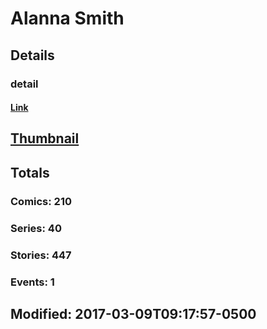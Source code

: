 # Alanna  Smith 
## Details
### detail
#### [Link](http://marvel.com/comics/creators/13046/alanna_smith?utm_campaign=apiRef&utm_source=225578a89fc76f3d20fbffda5d17a88d)
## [Thumbnail](http://i.annihil.us/u/prod/marvel/i/mg/b/40/image_not_available.jpg)
## Totals
### Comics: 210
### Series: 40
### Stories: 447
### Events: 1
## Modified: 2017-03-09T09:17:57-0500